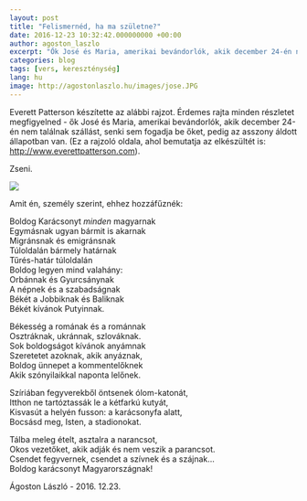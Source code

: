 ```yaml
---
layout: post
title: "Felismernéd, ha ma születne?"
date: 2016-12-23 10:32:42.000000000 +00:00
author: agoston_laszlo
excerpt: "Ők José és Maria, amerikai bevándorlók, akik december 24-én nem találnak szállást, senki sem fogadja be őket, pedig az asszony áldott állapotban van. Figyeld meg a kép minden részletét..."
categories: blog
tags: [vers, kereszténység]
lang: hu
image: http://agostonlaszlo.hu/images/jose.JPG
---
```

Everett Patterson készítette az alábbi rajzot. Érdemes rajta minden részletet megfigyelned - ők José és Maria, amerikai bevándorlók, akik december 24-én nem találnak szállást, senki sem fogadja be őket, pedig az asszony áldott állapotban van. (Ez a rajzoló oldala, ahol bemutatja az elkészültét is: <a href="http://www.everettpatterson.com/?p=1835" target="_blank">http://www.everettpatterson.com</a>). 

Zseni.

![](http://agostonlaszlo.hu/images/JoseyMariaWeb.jpg)

Amit én, személy szerint, ehhez hozzáfűznék:

Boldog Karácsonyt _minden_ magyarnak <br />
Egymásnak ugyan bármit is akarnak <br />
Migránsnak és emigránsnak <br />
Túloldalán bármely határnak <br />
Tűrés-határ túloldalán <br />
Boldog legyen mind valahány:<br />
Orbánnak és Gyurcsánynak <br />
A népnek és a szabadságnak<br />
Békét a Jobbiknak és Baliknak<br />
Békét kívánok Putyinnak.<br />

Békesség a romának és a románnak<br />
Osztráknak, ukránnak, szlováknak.<br />
Sok boldogságot kívánok anyámnak <br />
Szeretetet azoknak, akik anyáznak,<br />
Boldog ünnepet a kommentelőknek <br />
Akik szónyilaikkal naponta lelőnek.<br />

Szíriában fegyverekből öntsenek ólom-katonát,<br />
Itthon ne tartóztassák le a kétfarkú kutyát,<br />
Kisvasút a helyén fusson: a karácsonyfa alatt,<br />
Bocsásd meg, Isten, a stadionokat.<br />

Tálba meleg ételt, asztalra a narancsot,<br />
Okos vezetőket, akik adják és nem veszik a parancsot.<br />
Csendet fegyvernek, csendet a szívnek és a szájnak... <br />
Boldog karácsonyt Magyarországnak!<br />

Ágoston László - 2016. 12.23.
